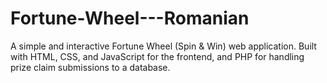 # Fortune-Wheel---Romanian
A simple and interactive Fortune Wheel (Spin &amp; Win) web application. Built with HTML, CSS, and JavaScript for the frontend, and PHP for handling prize claim submissions to a database.
